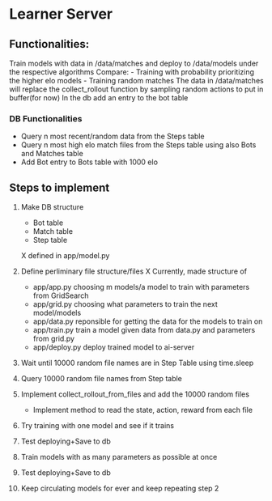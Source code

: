 # Learner Server

## Functionalities:

Train models with data in /data/matches and deploy to /data/models under the respective algorithms
Compare:
    - Training with probability prioritizing the higher elo models
    - Training random matches
The data in /data/matches will replace the collect_rollout function by sampling random actions to put in buffer(for now)
In the db add an entry to the bot table

### DB Functionalities
- Query n most recent/random data from the Steps table 
- Query n most high elo match files from the Steps table using also Bots and Matches table
- Add Bot entry to Bots table with 1000 elo

## Steps to implement
1. Make DB structure
    - Bot table
    - Match table
    - Step table

    X defined in app/model.py
2. Define perliminary file structure/files
    X Currently, made structure of 
    - app/app.py choosing m models/a model to train with parameters from GridSearch
    - app/grid.py choosing what parameters to train the next model/models
    - app/data.py reponsible for getting the data for the models to train on
    - app/train.py train a model given data from data.py and parameters from grid.py
    - app/deploy.py deploy trained model to ai-server
3. Wait until 10000 random file names are in Step Table using time.sleep
4. Query 10000 random file names from Step table
5. Implement collect_rollout_from_files and add the 10000 random files
    - Implement method to read the state, action, reward from each file
6. Try training with one model and see if it trains
7. Test deploying+Save to db
8. Train models with as many parameters as possible at once
9. Test deploying+Save to db
10. Keep circulating models for ever and keep repeating step 2